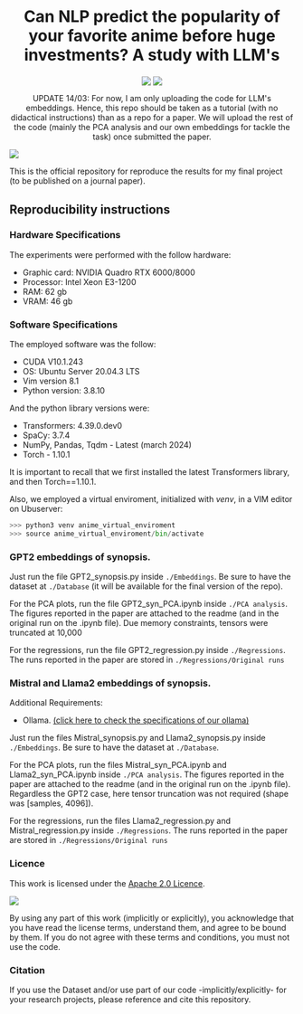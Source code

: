# <center> Can NLP predict the popularity of your favorite anime before huge investments? A study with LLM's </center>

<p align="center">
    <a href=https://arxiv.org><img align="center" src="https://img.shields.io/badge/arXiv-comming.soon!-b31b1b.svg"></a>
    <a href=https://www.apache.org/licenses/LICENSE-2.0><img align="center" src="https://img.shields.io/badge/Licence-Apache_2.0-lightgray"></a>
</p>

<p align="center">
    UPDATE 14/03:  For now, I am only uploading the code for LLM's embeddings. Hence, this repo should be taken as a tutorial (with no didactical instructions) than as a repo for a paper. We will upload the rest of the code (mainly the PCA analysis and our own embeddings for tackle the task) once submitted the paper.
</p>

<img align="center" src="https://github.com/JesusASmx/Correlation-between-anime-synopsis-and-popularity-with-LLM-s/blob/main/assets/anime_pop.png">

This is the official repository for reproduce the results for my final project (to be published on a journal paper).


## Reproducibility instructions

### Hardware Specifications

The experiments were performed with the follow hardware:
<ul>
    <li>Graphic card: NVIDIA Quadro RTX 6000/8000</li>
    <li>Processor: Intel Xeon E3-1200</li>
    <li>RAM: 62 gb</li>
    <li>VRAM: 46 gb</li>
</ul>


### Software Specifications

The employed software was the follow:
<ul>
    <li>CUDA  V10.1.243</li>
    <li>OS: Ubuntu Server 20.04.3 LTS</li>
    <li>Vim version 8.1</li>
    <li>Python version: 3.8.10</li>
</ul>

And the python library versions were:
<ul>
    <li>Transformers: 4.39.0.dev0</li>
    <li>SpaCy: 3.7.4</li>
    <li>NumPy, Pandas, Tqdm - Latest (march 2024)</li>
    <li>Torch - 1.10.1</li>
</ul>

It is important to recall that we first installed the latest Transformers library, and then Torch==1.10.1.

Also, we employed a virtual enviroment, initialized with <i>venv</i>, in a VIM editor on Ubuserver:

```python
>>> python3 venv anime_virtual_enviroment
>>> source anime_virtual_enviroment/bin/activate
```


### GPT2 embeddings of synopsis.

Just run the file GPT2_synopsis.py inside ```./Embeddings```. Be sure to have the dataset at ```./Database``` (it will be available for the final version of the repo).

For the PCA plots, run the file GPT2_syn_PCA.ipynb inside ```./PCA analysis```. The figures reported in the paper are attached to the readme (and in the original run on the .ipynb file). Due memory constraints, tensors were truncated at 10,000

For the regressions, run the file GPT2_regression.py inside ```./Regressions```. The runs reported in the paper are stored in ```./Regressions/Original runs```


### Mistral and Llama2 embeddings of synopsis.

Additional Requirements:
<ul>
    <li>Ollama. <a href=https://github.com/JesusASmx/Correlation-between-anime-synopsis-and-popularity-with-LLM-s/tree/main/Embeddings>(click here to check the specifications of our ollama)</a></li> 
</ul>

Just run the files Mistral_synopsis.py and Llama2_synopsis.py inside ```./Embeddings```. Be sure to have the dataset at ```./Database```.

For the PCA plots, run the files Mistral_syn_PCA.ipynb and Llama2_syn_PCA.ipynb inside ```./PCA analysis```. The figures reported in the paper are attached to the readme (and in the original run on the .ipynb file). Regardless the GPT2 case, here tensor truncation was not required (shape was [samples, 4096]).

For the regressions, run the files Llama2_regression.py and Mistral_regression.py inside ```./Regressions```. The runs reported in the paper are stored in ```./Regressions/Original runs```


### Licence
This work is licensed under the <a href=https://www.apache.org/licenses/LICENSE-2.0>Apache 2.0 Licence</a>.

<a href=https://www.apache.org/licenses/LICENSE-2.0><img align="center" src="https://encrypted-tbn0.gstatic.com/images?q=tbn:ANd9GcRZU59RTNWfMysx4V5PYNOW_WTchiizy3fU8BbmB0BL-g&s"></a>

By using any part of this work (implicitly or explicitly), you acknowledge that you have read the license terms, understand them, and agree to be bound by them. If you do not agree with these terms and conditions, you must not use the code.

### Citation

If you use the Dataset and/or use part of our code -implicitly/explicitly- for your research projects, please reference and cite this repository.




